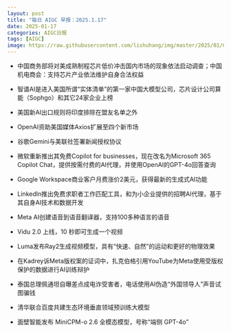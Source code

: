 ```yaml
---
layout: post
title: "每日 AIGC 早报：2025.1.17"
date: 2025-01-17
categories: AIGC日报
tags: [AIGC]
image: https://raw.githubusercontent.com/lishuhang/img/master/2025/01/0117-d.jpg
---
```


- 中国商务部将对美成熟制程芯片低价冲击国内市场的现象依法启动调查；中国机电商会：支持芯片产业依法维护自身合法权益

- 智谱AI是进入美国所谓“实体清单”的第一家中国大模型公司，芯片设计公司算能（Sophgo）和其它24家企业上榜

- 美国新AI出口规则将印度排除在盟友名单之外

- OpenAI资助美国媒体Axios扩展至四个新市场

- 谷歌Gemini与美联社签署新闻授权协议

- 微软重新推出其免费Copilot for businesses，现在改名为Microsoft 365 Copilot Chat，提供按需付费的AI代理，并使用OpenAI的GPT-4o回答查询

- Google Workspace商业客户月费涨价2美元，获得最新的生成式AI功能

- LinkedIn推出免费求职者工作匹配工具，和为小企业提供的招聘AI代理，基于其自身AI技术和数据开发

- Meta AI创建语音到语音翻译器，支持100多种语言的语音

- Vidu 2.0 上线，10 秒即可生成一个视频

- Luma发布Ray2生成视频模型，具有“快速、自然”的运动和更好的物理效果

- 在Kadrey诉Meta版权案的证词中，扎克伯格引用YouTube为Meta使用受版权保护的数据进行AI训练辩护

- 泰国总理佩通坦自曝差点成电诈受害者，电话使用AI伪造“外国领导人”声音试图骗钱

- 清华联合百度共建生态环境垂直领域预训练大模型

- 面壁智能发布 MiniCPM-o 2.6 全模态模型，号称“端侧 GPT-4o”
